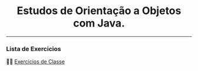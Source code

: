 <div>
  <h1 align=center> Estudos de Orientação a Objetos com Java. </h1>
  <hr>
</div>


<div>
  <h3> Lista de Exercicios </h3>
  🐱‍👤 <a href="https://wiki.python.org.br/ExerciciosClasses"> Exercicios de Classe
</div>

